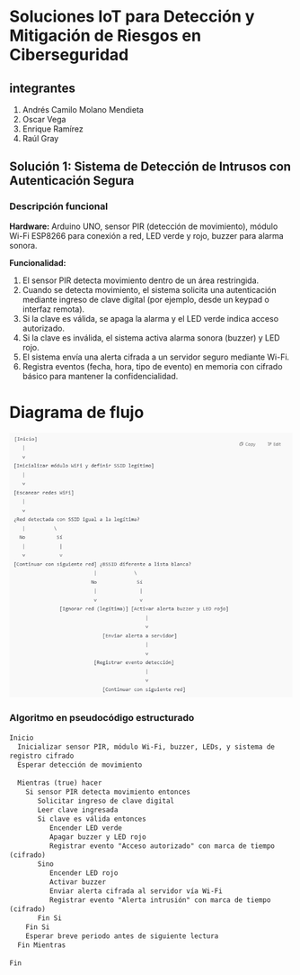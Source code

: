 # Soluciones IoT para Detección y Mitigación de Riesgos en Ciberseguridad

## integrantes 

1.	Andrés Camilo Molano Mendieta
2.	Oscar Vega
3.	Enrique Ramírez
4.	Raúl Gray


## Solución 1: Sistema de Detección de Intrusos con Autenticación Segura


### Descripción funcional

**Hardware:** Arduino UNO, sensor PIR (detección de movimiento), módulo Wi-Fi ESP8266 para conexión a red, LED verde y rojo, buzzer para alarma sonora.

**Funcionalidad:**  
1. El sensor PIR detecta movimiento dentro de un área restringida.  
2. Cuando se detecta movimiento, el sistema solicita una autenticación mediante ingreso de clave digital (por ejemplo, desde un keypad o interfaz remota).  
3. Si la clave es válida, se apaga la alarma y el LED verde indica acceso autorizado.  
4. Si la clave es inválida, el sistema activa alarma sonora (buzzer) y LED rojo.  
5. El sistema envía una alerta cifrada a un servidor seguro mediante Wi-Fi.  
6. Registra eventos (fecha, hora, tipo de evento) en memoria con cifrado básico para mantener la confidencialidad.


# Diagrama de flujo

![Diagrama de flujo ](iot.png)


### Algoritmo en pseudocódigo estructurado

```plaintext
Inicio
  Inicializar sensor PIR, módulo Wi-Fi, buzzer, LEDs, y sistema de registro cifrado
  Esperar detección de movimiento

  Mientras (true) hacer
    Si sensor PIR detecta movimiento entonces
       Solicitar ingreso de clave digital
       Leer clave ingresada
       Si clave es válida entonces
          Encender LED verde
          Apagar buzzer y LED rojo
          Registrar evento "Acceso autorizado" con marca de tiempo (cifrado)
       Sino
          Encender LED rojo
          Activar buzzer
          Enviar alerta cifrada al servidor vía Wi-Fi
          Registrar evento "Alerta intrusión" con marca de tiempo (cifrado)
       Fin Si
    Fin Si
    Esperar breve periodo antes de siguiente lectura
  Fin Mientras

Fin


